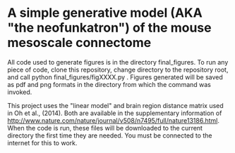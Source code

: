 A simple generative model (AKA "the neofunkatron") of the mouse mesoscale connectome
===

All code used to generate figures is in the directory final_figures. To run any piece of code, clone this repository, change directory to the repository root, and call python final_figures/figXXXX.py . Figures generated will be saved as pdf and png formats in the directory from which the command was invoked.

This project uses the "linear model" and brain region distance matrix used in Oh et al., (2014). Both are available in the supplementary information of http://www.nature.com/nature/journal/v508/n7495/full/nature13186.html. When the code is run, these files will be downloaded to the current directory the first time they are needed. You must be connected to the internet for this to work.
